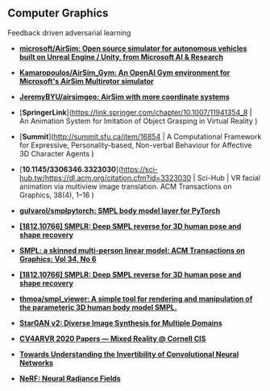 ## Computer Graphics

Feedback driven adversarial learning

- [**microsoft/AirSim: Open source simulator for autonomous vehicles built on Unreal Engine / Unity, from Microsoft AI & Research**](https://github.com/microsoft/AirSim)
- [**Kamaropoulos/AirSim_Gym: An OpenAI Gym environment for Microsoft's AirSim Multirotor simulator**](https://github.com/Kamaropoulos/AirSim_Gym)
- [**JeremyBYU/airsimgeo: AirSim with more coordinate systems**](https://github.com/JeremyBYU/airsimgeo)
- [**SpringerLink**](https://link.springer.com/chapter/10.1007/11941354_8 | An Animation System for Imitation of Object Grasping in Virtual Reality )
- [**Summit**](http://summit.sfu.ca/item/16854 | A Computational Framework for Expressive, Personality-based, Non-verbal Behaviour for Affective 3D Character Agents )
- [**10.1145/3306346.3323030**](https://sci-hub.tw/https://dl.acm.org/citation.cfm?id=3323030 | Sci-Hub | VR facial animation via multiview image translation. ACM Transactions on Graphics, 38(4), 1–16 )

- [**gulvarol/smplpytorch: SMPL body model layer for PyTorch**](https://github.com/gulvarol/smplpytorch)
- [**[1812.10766] SMPLR: Deep SMPL reverse for 3D human pose and shape recovery**](https://arxiv.org/abs/1812.10766)
- [**SMPL: a skinned multi-person linear model: ACM Transactions on Graphics: Vol 34, No 6**](https://dl.acm.org/doi/10.1145/2816795.2818013)
- [**[1812.10766] SMPLR: Deep SMPL reverse for 3D human pose and shape recovery**](https://arxiv.org/abs/1812.10766)
- [**thmoa/smpl_viewer: A simple tool for rendering and manipulation of the parameteric 3D human body model SMPL.**](https://github.com/thmoa/smpl_viewer)

- [**StarGAN v2: Diverse Image Synthesis for Multiple Domains**](https://paperswithcode.com/paper/stargan-v2-diverse-image-synthesis-for)

- [**CV4ARVR 2020 Papers — Mixed Reality @ Cornell CIS**](https://mixedreality.cs.cornell.edu/workshop/2020/papers)
- [**Towards Understanding the Invertibility of Convolutional Neural Networks**](https://arxiv.org/abs/1705.08664.pdf)
- [**NeRF: Neural Radiance Fields**](http://www.matthewtancik.com/nerf)
